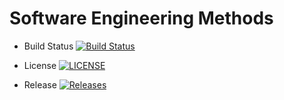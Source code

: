 # Software Engineering Methods

- Build Status [![Build Status](https://travis-ci.org/kaunghtet-kyaw/sem.svg?branch=master)](https://travis-ci.org/kaunghtet-kyaw/sem)

- License [![LICENSE](https://img.shields.io/github/license/kaunghtet-kyaw/sem.svg?style=flat-square)](https://github.com/kaunghtet-kyaw/sem/blob/master/LICENSE)

- Release [![Releases](https://img.shields.io/github/release/kaunghtet-kyaw/sem/all.svg?style=flat-square)](https://github.com/kaunghtet-kyaw/sem/releases)